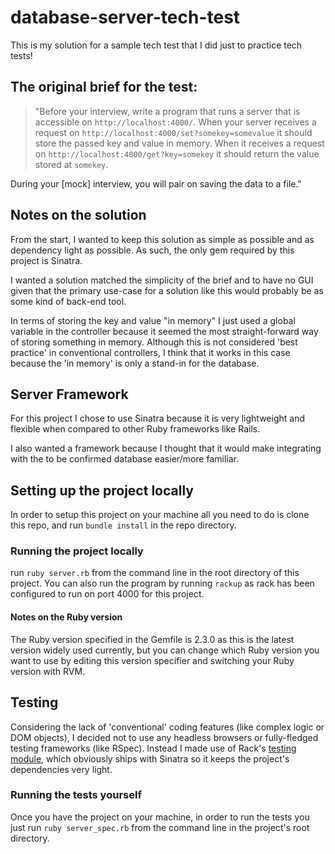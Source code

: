 # database-server-tech-test

This is my solution for a sample tech test that I did just to practice tech tests!

## The original brief for the test:


>"Before your interview, write a program that runs a server that is accessible on `http://localhost:4000/`. When your server receives a request on `http://localhost:4000/set?somekey=somevalue` it should store the passed key and value in memory. When it receives a request on `http://localhost:4000/get?key=somekey` it should return the value stored at `somekey`.
>
During your [mock] interview, you will pair on saving the data to a file."
>

## Notes on the solution

From the start, I wanted to keep this solution as simple as possible and as dependency light as possible. As such, the only gem required by this project is Sinatra.

I wanted a solution matched the simplicity of the brief and to have no GUI given that the primary use-case for a solution like this would probably be as some kind of back-end tool.

In terms of storing the key and value "in memory" I just used a global variable in the controller because it seemed the most straight-forward way of storing something in memory. Although this is not considered 'best practice' in conventional controllers, I think that it works in this case because the 'in memory' is only a stand-in for the database.

## Server Framework

For this project I chose to use Sinatra because it is very lightweight and flexible when compared to other Ruby frameworks like Rails.

I also wanted a framework because I thought that it would make integrating with the to be confirmed database easier/more familiar.

## Setting up the project locally

In order to setup this project on your machine all you need to do is clone this repo, and run `bundle install` in the repo directory.

### Running the project locally

run `ruby server.rb` from the command line in the root directory of this project. You can also run the program by running `rackup` as rack has been configured to run on port 4000 for this project.

#### Notes on the Ruby version
The Ruby version specified in the Gemfile is 2.3.0 as this is the latest version widely used currently, but you can change which Ruby version you want to use by editing this version specifier and switching your Ruby version with RVM.

## Testing

Considering the lack of 'conventional' coding features (like complex logic or DOM objects), I decided not to use any headless browsers or fully-fledged testing frameworks (like RSpec). Instead I made use of Rack's [testing module](http://www.rubydoc.info/github/brynary/rack-test/Rack/Test/Methods), which obviously ships with Sinatra so it keeps the project's dependencies very light.


### Running the tests yourself
Once you have the project on your machine, in order to run the tests you just run `ruby server_spec.rb` from the command line in the project's root directory.
